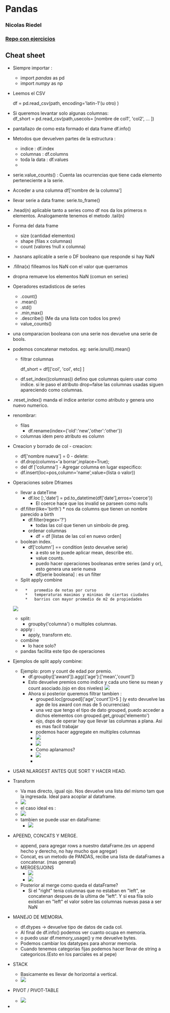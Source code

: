 # Pandas

### Nicolas Riedel

### [Repo con ejercicios](https://github.com/RiedelNicolas/EjerciciosPandas)


## Cheat sheet

*	Siempre importar : 
	-	import *pandas* as pd
	-	import *numpy* as np
 
*	Leemos el CSV
	
	df = pd.read_csv(path, encoding='latin-1'(u otro) )

*	Si queremos levantar solo algunas columnas:  	
	df_short = pd.read_csv(path,usecols= \[nombre de col1', 'col2', ... ])
				
*	pantallazo de como esta formado el data frame
	df.info()
	
*	Metodos que devuelven partes de la estructura :
	-	indice : df.index
	-	columnas : df.columns
	-	toda la data : df.values
	-	
*	 serie.value_counts() : 
	 Cuenta las ocurrencias que tiene cada elemento perteneciente a la serie.
	 
 *	Acceder a una columna
	 df\['nombre de la columna']
	 
*	llevar serie a data frame:
		serie.to_frame()
*	.head(n)
	aplicable tanto a series como df nos da los primeros n elementos.
	Analogamente tenemos el metodo .tail(n)
	
*	Forma del data frame
	-	size (cantidad elementos)
	-	shape (filas x columnas)
	-	count (valores !null x columna)
* .hasnans
	aplicable a serie o DF booleano que responde si hay NaN
* .fillna(x)
	filleamos los NaN con el valor que querramos
	
*	dropna
	remueve los elementos NaN (comun en series)
	
*	Operadores estadisticos de series
	-	.count() 
	-	.mean()
	-	.std()
	-	.min,max()
	-	.describe() (Me da una lista con todos los prev)
	-	value_counts()
*  una comparacion booleana con una serie nos devuelve una serie de bools.
*	podemos concatenar metodos.
	eg: serie.isnull().mean()
	 	
	*	filtrar columnas

		df_short = df\[\['col', 'col', etc] ]
		
	*	df.set_index(\(columnas))
		defino que columnas quiero usar como indice.
		si le paso el atributo drop=false las columnas usadas siguen apareciendo como columnas.
	
*	.reset_index() manda el indice anterior como atributo y genera uno nuevo numerico.

	
*	renombrar:
	+	filas
		*	df.rename(index={'old':'new','other':'other'})
	+	columnas idem pero atributo es column

*	 Creacion y borrado de col
	-	 creacion:
		+	 df\['nombre nueva'] = 0
	-	 delete:
		+	 df.drop(columns='a borrar',inplace=True);
		+	 del df  \['columna']
	-	 Agregar columna en lugar especifico:
		+	 df.insert(loc=pos,column='name',value=(lista o valor))


*	Operaciones sobre Dframes
	-	llevar a dateTime
		+	df.loc \[:,'date'] = pd.to_datetime(df\['date'],erros='coerce'})
			*	El coerce hace que los invalid se parseen como nulls
	-	df.filter(like='birth')
			*	nos da columns que tienen un nombre parecido a birth
		+	df.filter(regex='?')
			*	todas las col que tienen un simbolo de preg.
		+	ordenar columnas
			*	df = df \[listas de las col en nuevo orden]
	-	boolean index.
		+	df\['column'] == condition (esto devuelve serie)
			*	a esto se le puede aplicar mean, describe etc.
			*	value counts.
			*	puedo hacer operaciones booleanas entre series (and y or), esto genera una serie nueva
			*	df\[serie booleana] : es un filter
	-	Split apply combine
	-	
			*	promedio de notas por curso
			*	temperaturas maximas y minimas de ciertas ciudades
			*	barrios con mayor promedio de m2 de propiedades
			
	![](scr/splitaplycombine.png)
			
	*	split:
		-	groupby('columna') o multiples columnas.
	*	apply :
		-	apply, transform etc.
	*	combine 
		-	lo hace solo?
	*	 pandas facilita este tipo de operaciones

*	Ejemplos de split apply combine:
	-	Ejemplo: prom y count de edad por premio.
		+	df.groupby(\['award']).agg({'age'}:\['mean','count'])
		+	Esto devuelve premios como indice y cada uno tiene su mean y count asociado.(ojo en dos niveles)
		![](scr/2niveles.png)
		+	Ahora si posterior queremos filtrar tambien : 
			*	grouped.loc\[grouped\[('age','count')]>5 ] (y esto devuelve las age de los award con mas de 5 ocurrencias)
			*	 una vez que tengo el tipo de dato grouped, puedo acceder a dichos elementos con grouped.get_group('elemento')
			*	ojo, dsps de operar hay que llevar las columnas a plana. Asi es mas facil trabajar
			*	podemos hacer aggregate en multiples columnas
			*	![](scr/agg2elementos.png)
			*	![](scr/formatoagg2col.png)
			*	Como aplanamos?
			*	![](scr/como_aplanar.png)
			*	
			
*	USAR NLARGEST ANTES QUE SORT Y HACER HEAD.

*	Transform
	-	Va mas directo, igual ojo. Nos devuelve una 			lista del mismo tam que la ingresada. Ideal para 	     acoplar al dataframe.
	-	![](scr/transform.png)
	-	el caso ideal es :
	-	![](scr/transfrom,eg.png)
	-	tambien se puede usar en dataFrame:
		+	![](scr/trasnsfromaFrame.png)
		
*	APEEND, CONCATS Y MERGE.
	-	append, para agregar rows a nuestro dataFrame.(es un append hecho y derecho, no hay mucho que agregar)
	-	Concat, es un metodo de PANDAS, recibe una lista de dataFrames a concatenar. (mas general)
	-	MERGES/JOINS
		+	![](scr/TIPOSDEJOIN.png)
		*	![](scr/ejemplofirmamerge.png)
	+	Posterior al merge como queda el dataFrame?
		*	Si el "right" tenia columnas que no estaban en "left", se concatenan despues de la ultima de "left". Y si esa fila solo existian en "left" el valor sobre las columnas nuevas pasa a ser NaN
		

*	MANEJO DE MEMORIA.
	-	df.dtypes -> devuelve tipo de datos de cada col.
	-	Al final de df.info() podemos ver cuanto ocupa en memoria.
	-	o puedo usar df.memory_usage() y me devuelve bytes.
	-	Podemos cambiar los datatypes para ahorrar memoria. 
	-	Cuando tenemos categorias fijas podemos hacer llevar de string a categoricos.(Esto en los parciales es al pepe)
	
*	STACK
	-	Basicamente es llevar de horizontal a vertical.
	-	![](scr/stack1.png)
*	PIVOT / PIVOT-TABLE
	-	![](scr/pivoTabl.png)
*	

	